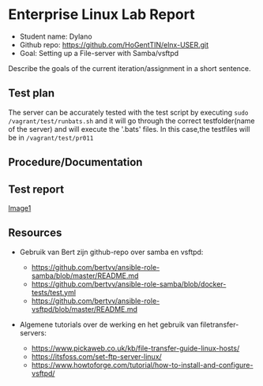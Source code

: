 # Enterprise Linux Lab Report

- Student name: Dylano
- Github repo: <https://github.com/HoGentTIN/elnx-USER.git>
- Goal: Setting up a File-server with Samba/vsftpd

Describe the goals of the current iteration/assignment in a short sentence.

## Test plan

The server can be accurately tested with the test script by executing `sudo /vagrant/test/runbats.sh` and it will go through the correct testfolder(name of the server) and will execute the '.bats' files.
In this case,the testfiles will be in `/vagrant/test/pr011`

## Procedure/Documentation

## Test report

[Image1](https://github.com/HoGentTIN/elnx-1920-sme-Dyvex/blob/master/report/Images/pr011/runbats_pr011.png)

## Resources
  * Gebruik van Bert zijn github-repo over samba en vsftpd:
    - https://github.com/bertvv/ansible-role-samba/blob/master/README.md
    - https://github.com/bertvv/ansible-role-samba/blob/docker-tests/test.yml
    - https://github.com/bertvv/ansible-role-vsftpd/blob/master/README.md

  * Algemene tutorials over de werking en het gebruik van filetransfer-servers:
    - https://www.pickaweb.co.uk/kb/file-transfer-guide-linux-hosts/
    - https://itsfoss.com/set-ftp-server-linux/
    - https://www.howtoforge.com/tutorial/how-to-install-and-configure-vsftpd/
